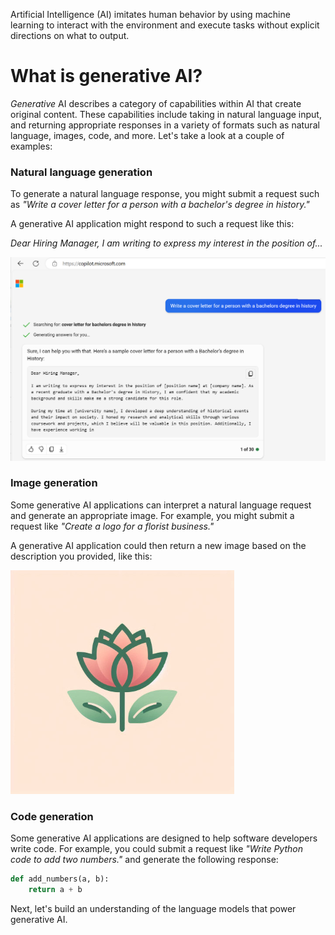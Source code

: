 Artificial Intelligence (AI) imitates human behavior by using machine learning to interact with the environment and execute tasks without explicit directions on what to output.

# What is generative AI?

*Generative* AI describes a category of capabilities within AI that create original content. These capabilities include taking in natural language input, and returning appropriate responses in a variety of formats such as natural language, images, code, and more. Let's take a look at a couple of examples: 

### Natural language generation

To generate a natural language response, you might submit a request such as *"Write a cover letter for a person with a bachelor's degree in history."*

A generative AI application might respond to such a request like this:

*Dear Hiring Manager,
I am writing to express my interest in the position of...*

![Screenshot of an AI-generated cover letter for a person with a bachelor's degree in history.](../media/microsoft-copilot-example-write-letter.png)

### Image generation

Some generative AI applications can interpret a natural language request and generate an appropriate image. For example, you might submit a request like *"Create a logo for a florist business."*

A generative AI application could then return a new image based on the description you provided, like this:

![Screenshot of an AI-generated image of a florist business logo.](../media/florist-example.png)

### Code generation

Some generative AI applications are designed to help software developers write code. For example, you could submit a request like *"Write Python code to add two numbers."* and generate the following response:

```python
def add_numbers(a, b):
    return a + b

```

Next, let's build an understanding of the language models that power generative AI. 